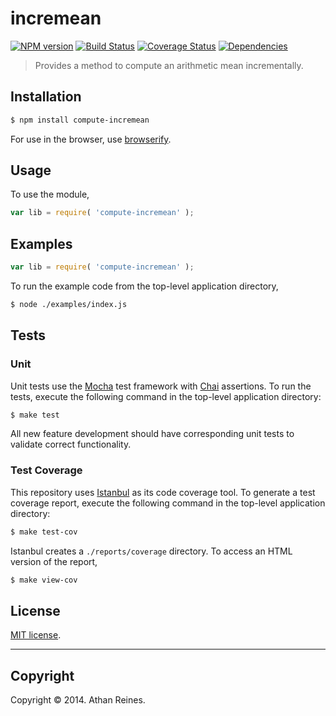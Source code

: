incremean
===
[![NPM version][npm-image]][npm-url] [![Build Status][travis-image]][travis-url] [![Coverage Status][coveralls-image]][coveralls-url] [![Dependencies][dependencies-image]][dependencies-url]

> Provides a method to compute an arithmetic mean incrementally.


## Installation

``` bash
$ npm install compute-incremean
```

For use in the browser, use [browserify](https://github.com/substack/node-browserify).


## Usage

To use the module,

``` javascript
var lib = require( 'compute-incremean' );
```


## Examples

``` javascript
var lib = require( 'compute-incremean' );
```

To run the example code from the top-level application directory,

``` bash
$ node ./examples/index.js
```


## Tests

### Unit

Unit tests use the [Mocha](http://visionmedia.github.io/mocha) test framework with [Chai](http://chaijs.com) assertions. To run the tests, execute the following command in the top-level application directory:

``` bash
$ make test
```

All new feature development should have corresponding unit tests to validate correct functionality.


### Test Coverage

This repository uses [Istanbul](https://github.com/gotwarlost/istanbul) as its code coverage tool. To generate a test coverage report, execute the following command in the top-level application directory:

``` bash
$ make test-cov
```

Istanbul creates a `./reports/coverage` directory. To access an HTML version of the report,

``` bash
$ make view-cov
```


## License

[MIT license](http://opensource.org/licenses/MIT). 


---
## Copyright

Copyright &copy; 2014. Athan Reines.


[npm-image]: http://img.shields.io/npm/v/compute-incremean.svg
[npm-url]: https://npmjs.org/package/compute-incremean

[travis-image]: http://img.shields.io/travis/compute-io/incremean/master.svg
[travis-url]: https://travis-ci.org/compute-io/incremean

[coveralls-image]: https://img.shields.io/coveralls/compute-io/incremean/master.svg
[coveralls-url]: https://coveralls.io/r/compute-io/incremean?branch=master

[dependencies-image]: http://img.shields.io/david/compute-io/incremean.svg
[dependencies-url]: https://david-dm.org/compute-io/incremean

[dev-dependencies-image]: http://img.shields.io/david/dev/compute-io/incremean.svg
[dev-dependencies-url]: https://david-dm.org/dev/compute-io/incremean

[github-issues-image]: http://img.shields.io/github/issues/compute-io/incremean.svg
[github-issues-url]: https://github.com/compute-io/incremean/issues